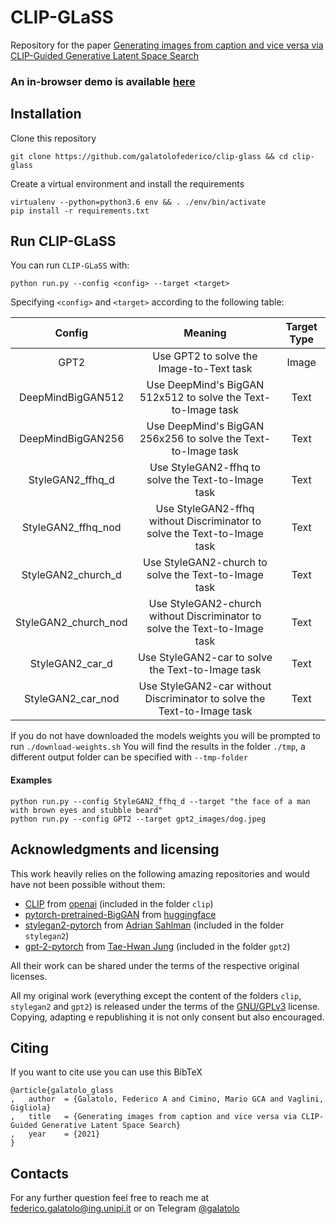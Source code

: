 # CLIP-GLaSS

Repository for the paper [Generating images from caption and vice versa via CLIP-Guided Generative Latent Space Search](https://arxiv.org/abs/2102.01645)


### **An in-browser demo is available [here](https://colab.research.google.com/drive/1fWka_U56NhCegbbrQPt4PWpHPtNRdU49?usp=sharing)**


## Installation

Clone this repository

```
git clone https://github.com/galatolofederico/clip-glass && cd clip-glass
```

Create a virtual environment and install the requirements

```
virtualenv --python=python3.6 env && . ./env/bin/activate
pip install -r requirements.txt
```

## Run CLIP-GLaSS

You can run `CLIP-GLaSS` with:

```
python run.py --config <config> --target <target>
```

Specifying `<config>` and `<target>` according to the following table:

|        Config        |                                   Meaning                                  | Target Type |
|:--------------------:|:--------------------------------------------------------------------------:|:-----------:|
|         GPT2         |                  Use GPT2 to solve the Image-to-Text task                  |    Image    |
|   DeepMindBigGAN512  |        Use DeepMind's BigGAN 512x512 to solve the Text-to-Image task       |     Text    |
|   DeepMindBigGAN256  |        Use DeepMind's BigGAN 256x256 to solve the Text-to-Image task       |     Text    |
|   StyleGAN2_ffhq_d   |             Use StyleGAN2-ffhq to solve the Text-to-Image task             |     Text    |
|  StyleGAN2_ffhq_nod  |  Use StyleGAN2-ffhq without Discriminator to solve the Text-to-Image task  |     Text    |
|  StyleGAN2_church_d  |            Use StyleGAN2-church to solve the Text-to-Image task            |     Text    |
| StyleGAN2_church_nod | Use StyleGAN2-church without Discriminator to solve the Text-to-Image task |     Text    |
|    StyleGAN2_car_d   |              Use StyleGAN2-car to solve the Text-to-Image task             |     Text    |
|   StyleGAN2_car_nod  |   Use StyleGAN2-car without Discriminator to solve the Text-to-Image task  |     Text    |


If you do not have downloaded the models weights you will be prompted to run `./download-weights.sh`
You will find the results in the folder `./tmp`, a different output folder can be specified with `--tmp-folder`

#### Examples

```
python run.py --config StyleGAN2_ffhq_d --target "the face of a man with brown eyes and stubble beard"
python run.py --config GPT2 --target gpt2_images/dog.jpeg
```


## Acknowledgments and licensing

This work heavily relies on the following amazing repositories and would have not been possible without them:

* [CLIP](https://github.com/openai/CLIP) from [openai](https://github.com/openai) (included in the folder `clip`)
* [pytorch-pretrained-BigGAN](https://github.com/huggingface/pytorch-pretrained-BigGAN) from [huggingface](https://github.com/huggingface)
* [stylegan2-pytorch](https://github.com/Tetratrio/stylegan2_pytorch) from [Adrian Sahlman](https://github.com/Tetratrio) (included in the folder `stylegan2`)
* [gpt-2-pytorch](https://github.com/graykode/gpt-2-Pytorch) from [Tae-Hwan Jung](https://github.com/graykode) (included in the folder `gpt2`)

All their work can be shared under the terms of the respective original licenses.

All my original work (everything except the content of the folders `clip`, `stylegan2` and `gpt2`) is released under the terms of the [GNU/GPLv3](https://choosealicense.com/licenses/gpl-3.0/) license. Copying, adapting e republishing it is not only consent but also encouraged. 

## Citing

If you want to cite use you can use this BibTeX

```
@article{galatolo_glass
,	author	= {Galatolo, Federico A and Cimino, Mario GCA and Vaglini, Gigliola}
,	title	= {Generating images from caption and vice versa via CLIP-Guided Generative Latent Space Search}
,	year	= {2021}
}
```

## Contacts

For any further question feel free to reach me at  [federico.galatolo@ing.unipi.it](mailto:federico.galatolo@ing.unipi.it) or on Telegram  [@galatolo](https://t.me/galatolo)
